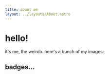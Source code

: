 ```yaml
---
title: about me
layout: ../layouts/About.astro
---
```

# hello!

it's me, the weirdo. here's a bunch of my images:

## badges...

